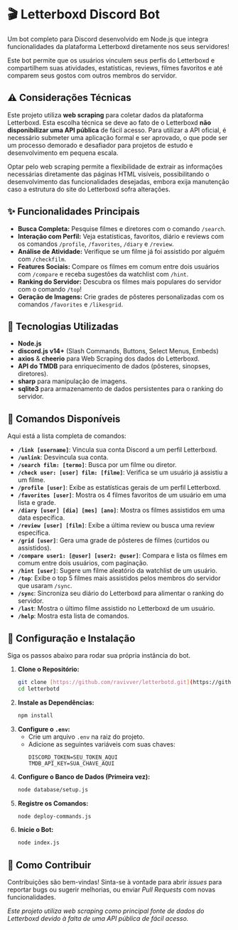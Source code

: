 # 🎬 Letterboxd Discord Bot

Um bot completo para Discord desenvolvido em Node.js que integra funcionalidades da plataforma Letterboxd diretamente nos seus servidores!

Este bot permite que os usuários vinculem seus perfis do Letterboxd e compartilhem suas atividades, estatísticas, reviews, filmes favoritos e até comparem seus gostos com outros membros do servidor.

## ⚠️ Considerações Técnicas

Este projeto utiliza **web scraping** para coletar dados da plataforma Letterboxd. Esta escolha técnica se deve ao fato de o Letterboxd **não disponibilizar uma API pública** de fácil acesso. Para utilizar a API oficial, é necessário submeter uma aplicação formal e ser aprovado, o que pode ser um processo demorado e desafiador para projetos de estudo e desenvolvimento em pequena escala.

Optar pelo web scraping permite a flexibilidade de extrair as informações necessárias diretamente das páginas HTML visíveis, possibilitando o desenvolvimento das funcionalidades desejadas, embora exija manutenção caso a estrutura do site do Letterboxd sofra alterações.

## ✨ Funcionalidades Principais

* **Busca Completa:** Pesquise filmes e diretores com o comando `/search`.
* **Interação com Perfil:** Veja estatísticas, favoritos, diário e reviews com os comandos `/profile`, `/favorites`, `/diary` e `/review`.
* **Análise de Atividade:** Verifique se um filme já foi assistido por alguém com `/checkfilm`.
* **Features Sociais:** Compare os filmes em comum entre dois usuários com `/compare` e receba sugestões da watchlist com `/hint`.
* **Ranking do Servidor:** Descubra os filmes mais populares do servidor com o comando `/top`!
* **Geração de Imagens:** Crie grades de pôsteres personalizadas com os comandos `/favorites` e `/likesgrid`.

## 🚀 Tecnologias Utilizadas

* **Node.js**
* **discord.js v14+** (Slash Commands, Buttons, Select Menus, Embeds)
* **axios** & **cheerio** para Web Scraping dos dados do Letterboxd.
* **API do TMDB** para enriquecimento de dados (pôsteres, sinopses, diretores).
* **sharp** para manipulação de imagens.
* **sqlite3** para armazenamento de dados persistentes para o ranking do servidor.

## 🤖 Comandos Disponíveis

Aqui está a lista completa de comandos:

* **`/link [username]`**: Vincula sua conta Discord a um perfil Letterboxd.
* **`/unlink`**: Desvincula sua conta.
* **`/search film: [termo]`**: Busca por um filme ou diretor.
* **`/check user: [user] film: [filme]`**: Verifica se um usuário já assistiu a um filme.
* **`/profile [user]`**: Exibe as estatísticas gerais de um perfil Letterboxd.
* **`/favorites [user]`**: Mostra os 4 filmes favoritos de um usuário em uma lista e grade.
* **`/diary [user] [dia] [mes] [ano]`**: Mostra os filmes assistidos em uma data específica.
* **`/review [user] [film]`**: Exibe a última review ou busca uma review específica.
* **`/grid [user]`**: Gera uma grade de pôsteres de filmes (curtidos ou assistidos).
* **`/compare user1: [@user] [user2: @user]`**: Compara e lista os filmes em comum entre dois usuários, com paginação.
* **`/hint [user]`**: Sugere um filme aleatório da watchlist de um usuário.
* **`/top`**: Exibe o top 5 filmes mais assistidos pelos membros do servidor que usaram `/sync`.
* **`/sync`**: Sincroniza seu diário do Letterboxd para alimentar o ranking do servidor.
* **`/last`**: Mostra o último filme assistido no Letterboxd de um usuário.
* **`/help`**: Mostra esta lista de comandos.

## 🔧 Configuração e Instalação

Siga os passos abaixo para rodar sua própria instância do bot.

1.  **Clone o Repositório:**
    ```bash
    git clone [https://github.com/ravivver/letterbotd.git](https://github.com/ravivver/letterbotd.git)
    cd letterbotd
    ```
2.  **Instale as Dependências:**
    ```bash
    npm install
    ```
3.  **Configure o `.env`:**
    * Crie um arquivo `.env` na raiz do projeto.
    * Adicione as seguintes variáveis com suas chaves:
        ```env
        DISCORD_TOKEN=SEU_TOKEN_AQUI
        TMDB_API_KEY=SUA_CHAVE_AQUI
        ```
4.  **Configure o Banco de Dados (Primeira vez):**
    ```bash
    node database/setup.js
    ```
5.  **Registre os Comandos:**
    ```bash
    node deploy-commands.js
    ```
6.  **Inicie o Bot:**
    ```bash
    node index.js
    ```

## 🤝 Como Contribuir

Contribuições são bem-vindas! Sinta-se à vontade para abrir *issues* para reportar bugs ou sugerir melhorias, ou enviar *Pull Requests* com novas funcionalidades.

*Este projeto utiliza web scraping como principal fonte de dados do Letterboxd devido à falta de uma API pública de fácil acesso.*

